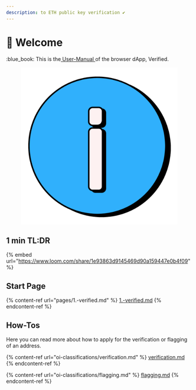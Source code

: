 ```yaml
---
description: to ETH public key verification ✔
---
```


# 👋 Welcome

:blue\_book: This is the[ User-Manual ](https://open-info.gitbook.io/verified-app/)of the browser dApp, Verified.

<figure><img src=".gitbook/assets/unknown_animation.gif" alt="" width="563"><figcaption></figcaption></figure>

## 1 min TL:DR

{% embed url="https://www.loom.com/share/1e93863d9145469d90a159447e0b4f09" %}

## Start Page

{% content-ref url="pages/1.-verified.md" %}
[1.-verified.md](pages/1.-verified.md)
{% endcontent-ref %}

## How-Tos

Here you can read more about how to apply for the verification or flagging of an address.

{% content-ref url="oi-classifications/verification.md" %}
[verification.md](oi-classifications/verification.md)
{% endcontent-ref %}

{% content-ref url="oi-classifications/flagging.md" %}
[flagging.md](oi-classifications/flagging.md)
{% endcontent-ref %}
